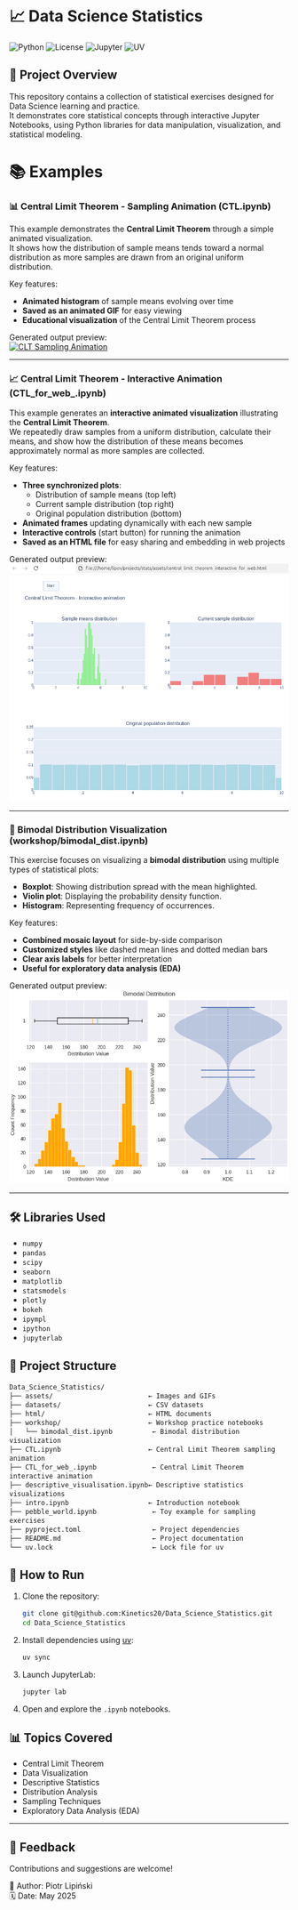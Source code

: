 
# 📈 Data Science Statistics

![Python](https://img.shields.io/badge/Python-3.11%2B-blue.svg)
![License](https://img.shields.io/badge/License-MIT-lightgrey.svg)
![Jupyter](https://img.shields.io/badge/Jupyter-Notebook-orange.svg)
![UV](https://img.shields.io/badge/Dependency%20Manager-UV-blueviolet)

## 📄 Project Overview

This repository contains a collection of statistical exercises designed for Data Science learning and practice.  
It demonstrates core statistical concepts through interactive Jupyter Notebooks, using Python libraries for data manipulation, visualization, and statistical modeling.

# 📚 Examples

### 📊 Central Limit Theorem - Sampling Animation (CTL.ipynb)

This example demonstrates the **Central Limit Theorem** through a simple animated visualization.  
It shows how the distribution of sample means tends toward a normal distribution as more samples are drawn from an original uniform distribution.

Key features:
- **Animated histogram** of sample means evolving over time
- **Saved as an animated GIF** for easy viewing
- **Educational visualization** of the Central Limit Theorem process

Generated output preview:  
[![CLT Sampling Animation](https://github.com/Kinetics20/Data_Science_Statistics/raw/main/assets/central_limit_theorem_3.gif)](https://github.com/Kinetics20/Data_Science_Statistics/blob/main/assets/central_limit_theorem_3.gif)

---

### 📈 Central Limit Theorem - Interactive Animation (CTL_for_web_.ipynb)

This example generates an **interactive animated visualization** illustrating the **Central Limit Theorem**.  
We repeatedly draw samples from a uniform distribution, calculate their means, and show how the distribution of these means becomes approximately normal as more samples are collected.

Key features:
- **Three synchronized plots**:
  - Distribution of sample means (top left)
  - Current sample distribution (top right)
  - Original population distribution (bottom)
- **Animated frames** updating dynamically with each new sample
- **Interactive controls** (start button) for running the animation
- **Saved as an HTML file** for easy sharing and embedding in web projects

Generated output preview:  
[![Interactive CLT Animation](https://github.com/Kinetics20/Data_Science_Statistics/raw/main/assets/central_limit_theorem_interactive_for_web.png)](https://github.com/Kinetics20/Data_Science_Statistics/blob/main/assets/central_limit_theorem_interactive_for_web.html)

---

### 🎻 Bimodal Distribution Visualization (workshop/bimodal_dist.ipynb)

This exercise focuses on visualizing a **bimodal distribution** using multiple types of statistical plots:
- **Boxplot**: Showing distribution spread with the mean highlighted.
- **Violin plot**: Displaying the probability density function.
- **Histogram**: Representing frequency of occurrences.

Key features:
- **Combined mosaic layout** for side-by-side comparison
- **Customized styles** like dashed mean lines and dotted median bars
- **Clear axis labels** for better interpretation
- **Useful for exploratory data analysis (EDA)**

Generated output preview:  
[![Bimodal Distribution Visualization](https://github.com/Kinetics20/Data_Science_Statistics/raw/main/assets/bimodal_dist.png)](https://github.com/Kinetics20/Data_Science_Statistics/blob/main/assets/bimodal_dist.png)

---

## 🛠️ Libraries Used

- `numpy`
- `pandas`
- `scipy`
- `seaborn`
- `matplotlib`
- `statsmodels`
- `plotly`
- `bokeh`
- `ipympl`
- `ipython`
- `jupyterlab`

## 📂 Project Structure

```
Data_Science_Statistics/
├── assets/                        ← Images and GIFs
├── datasets/                      ← CSV datasets
├── html/                          ← HTML documents
├── workshop/                      ← Workshop practice notebooks
│   └── bimodal_dist.ipynb          ← Bimodal distribution visualization
├── CTL.ipynb                      ← Central Limit Theorem sampling animation
├── CTL_for_web_.ipynb              ← Central Limit Theorem interactive animation
├── descriptive_visualisation.ipynb← Descriptive statistics visualizations
├── intro.ipynb                    ← Introduction notebook
├── pebble_world.ipynb              ← Toy example for sampling exercises
├── pyproject.toml                  ← Project dependencies
├── README.md                       ← Project documentation
└── uv.lock                         ← Lock file for uv
```

## 🚀 How to Run

1. Clone the repository:
   ```bash
   git clone git@github.com:Kinetics20/Data_Science_Statistics.git
   cd Data_Science_Statistics
   ```

2. Install dependencies using [uv](https://github.com/astral-sh/uv):
   ```bash
   uv sync
   ```

3. Launch JupyterLab:
   ```bash
   jupyter lab
   ```

4. Open and explore the `.ipynb` notebooks.

## 📊 Topics Covered

- Central Limit Theorem
- Data Visualization
- Descriptive Statistics
- Distribution Analysis
- Sampling Techniques
- Exploratory Data Analysis (EDA)

---

## 💬 Feedback

Contributions and suggestions are welcome!

👤 Author: Piotr Lipiński  
🗓 Date: May 2025
